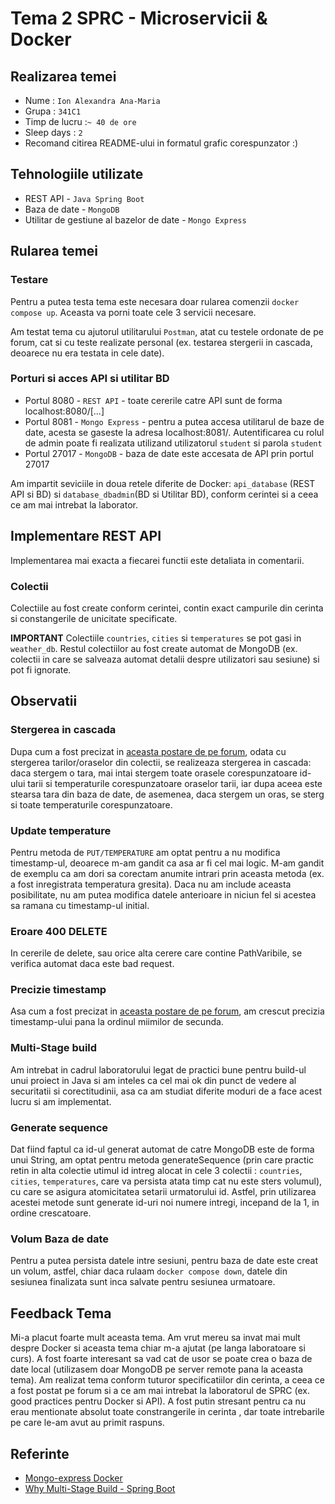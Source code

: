 # Tema 2 SPRC - Microservicii & Docker

## Realizarea temei

- Nume : `Ion Alexandra Ana-Maria`
- Grupa : `341C1`
- Timp de lucru :`~ 40 de ore`
- Sleep days : `2`
- Recomand citirea README-ului in formatul grafic corespunzator :)

## Tehnologiile utilizate

- REST API - `Java Spring Boot`
- Baza de date - `MongoDB`
- Utilitar de gestiune al bazelor de date - `Mongo Express`

## Rularea temei

### Testare

Pentru a putea testa tema este necesara doar rularea comenzii `docker compose up`. Aceasta va porni
toate cele 3 servicii necesare.

Am testat tema cu ajutorul utilitarului `Postman`, atat cu testele ordonate de pe forum, cat si cu teste
realizate personal (ex. testarea stergerii in cascada, deoarece nu era testata in cele date).

### Porturi si acces API si utilitar BD

- Portul 8080 - `REST API` - toate cererile catre API sunt de forma localhost:8080/[...]
- Portul 8081 - `Mongo Express` - pentru a putea accesa utilitarul de baze de date, acesta se gaseste la adresa
  localhost:8081/. Autentificarea cu rolul de admin poate fi realizata utilizand utilizatorul `student` si parola `student`
- Portul 27017 - `MongoDB` - baza de date este accesata de API prin portul 27017

Am impartit seviciile in doua retele diferite de Docker: `api_database` (REST API si BD) si `database_dbadmin`(BD si Utilitar BD),
conform cerintei si a ceea ce am mai intrebat la laborator.

## Implementare REST API

Implementarea mai exacta a fiecarei functii este detaliata in comentarii.

### Colectii

Colectiile au fost create conform cerintei, contin exact campurile din cerinta si constangerile
de unicitate specificate.

**IMPORTANT** Colectiile `countries`, `cities` si `temperatures` se pot gasi in `weather_db`. Restul
colectiilor au fost create automat de MongoDB (ex. colectii in care se salveaza automat detalii despre
utilizatori sau sesiune) si pot fi ignorate.

## Observatii

### Stergerea in cascada

Dupa cum a fost precizat in [aceasta postare de pe forum](https://curs.upb.ro/2023/mod/forum/discuss.php?d=1799),
odata cu stergerea tarilor/oraselor din colectii, se realizeaza stergerea in cascada: daca stergem o tara, mai intai
stergem toate orasele corespunzatoare id-ului tarii si temperaturile corespunzatoare oraselor tarii, iar dupa aceea este
stearsa tara din baza de date, de asemenea, daca stergem un oras, se sterg si toate temperaturile corespunzatoare.

### Update temperature

Pentru metoda de `PUT/TEMPERATURE` am optat pentru a nu modifica timestamp-ul, deoarece
m-am gandit ca asa ar fi cel mai logic. M-am gandit de exemplu ca am dori sa corectam anumite
intrari prin aceasta metoda (ex. a fost inregistrata temperatura gresita). Daca nu am include aceasta
posibilitate, nu am putea modifica datele anterioare in niciun fel si acestea sa ramana cu timestamp-ul initial.

### Eroare 400 DELETE

In cererile de delete, sau orice alta cerere care contine
PathVaribile, se verifica automat daca este bad request.

### Precizie timestamp

Asa cum a fost precizat in [aceasta postare de pe forum](https://curs.upb.ro/2023/mod/forum/discuss.php?d=1777),
am crescut precizia timestamp-ului pana la ordinul miimilor de secunda.

### Multi-Stage build

Am intrebat in cadrul laboratorului legat de practici bune pentru build-ul unui proiect in Java
si am inteles ca cel mai ok din punct de vedere al securitatii si corectitudinii, asa ca am studiat
diferite moduri de a face acest lucru si am implementat.

### Generate sequence

Dat fiind faptul ca id-ul generat automat de catre MongoDB este de forma unui String, am optat
pentru metoda generateSequence (prin care practic retin in alta colectie utimul id intreg alocat in cele
3 colectii : `countries`, `cities`, `temperatures`, care va persista atata timp cat nu este sters volumul),
cu care se asigura atomicitatea setarii urmatorului id. Astfel, prin utilizarea acestei metode sunt generate
id-uri noi numere intregi, incepand de la 1, in ordine crescatoare.

### Volum Baza de date

Pentru a putea persista datele intre sesiuni, pentru baza de date este creat un volum, astfel,
chiar daca rulaam `docker compose down`, datele din sesiunea finalizata sunt inca salvate pentru
sesiunea urmatoare.

## Feedback Tema

Mi-a placut foarte mult aceasta tema. Am vrut mereu sa invat mai mult despre Docker si aceasta tema chiar m-a
ajutat (pe langa laboratoare si curs). A fost foarte interesant sa vad cat de usor se poate crea o baza de date local
(utilizasem doar MongoDB pe server remote pana la aceasta tema).
Am realizat tema conform tuturor specificatiilor din cerinta, a ceea ce a fost postat pe forum si a ce am mai
intrebat la laboratorul de SPRC (ex. good practices pentru Docker si API). A fost putin stresant pentru ca nu
erau mentionate absolut toate constrangerile in cerinta , dar toate intrebarile pe care le-am avut au primit raspuns.

## Referinte

- [Mongo-express Docker](https://hub.docker.com/_/mongo-express)
- [Why Multi-Stage Build - Spring Boot](https://spring.io/guides/topicals/spring-boot-docker/)
